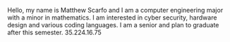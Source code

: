 Hello, my name is Matthew Scarfo and I am a computer engineering major with a minor in mathematics. I am interested in cyber security, hardware design and various coding languages. I am a senior and plan to graduate after this semester.
35.224.16.75
